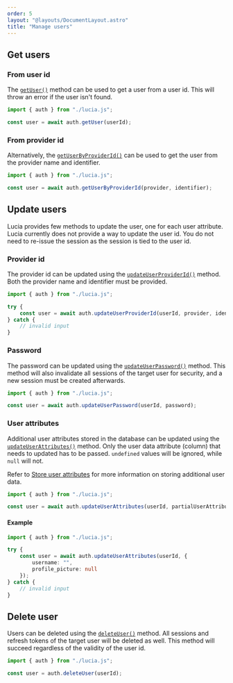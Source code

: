 ```yaml
---
order: 5
layout: "@layouts/DocumentLayout.astro"
title: "Manage users"
---
```


## Get users

### From user id

The [`getUser()`](/reference/api/server-api#getuser) method can be used to get a user from a user id. This will throw an error if the user isn't found.

```ts
import { auth } from "./lucia.js";

const user = await auth.getUser(userId);
```

### From provider id

Alternatively, the [`getUserByProviderId()`](/reference/api/server-api#getuserbyproviderid) can be used to get the user from the provider name and identifier.

```ts
import { auth } from "./lucia.js";

const user = await auth.getUserByProviderId(provider, identifier);
```

## Update users

Lucia provides few methods to update the user, one for each user attribute. Lucia currently does not provide a way to update the user id. You do not need to re-issue the session as the session is tied to the user id.

### Provider id

The provider id can be updated using the [`updateUserProviderId()`](/reference/api/server-api#updateuserproviderid) method. Both the provider name and identifier must be provided.

```ts
import { auth } from "./lucia.js";

try {
	const user = await auth.updateUserProviderId(userId, provider, identifier);
} catch {
	// invalid input
}
```

### Password

The password can be updated using the [`updateUserPassword()`](/reference/api/server-api#updateuserpassword) method. This method will also invalidate all sessions of the target user for security, and a new session must be created afterwards.

```ts
import { auth } from "./lucia.js";

const user = await auth.updateUserPassword(userId, password);
```

### User attributes

Additional user attributes stored in the database can be updated using the [`updateUserAttributes()`](/reference/api/server-api#updateuserattributes) method. Only the user data attribute (column) that needs to updated has to be passed. `undefined` values will be ignored, while `null` will not.

Refer to [Store user attributes](/learn/basics/store-user-attributes) for more information on storing additional user data.

```ts
import { auth } from "./lucia.js";

const user = await auth.updateUserAttributes(userId, partialUserAttributes);
```

#### Example

```ts
import { auth } from "./lucia.js";

try {
	const user = await auth.updateUserAttributes(userId, {
		username: "",
		profile_picture: null
	});
} catch {
	// invalid input
}
```

## Delete user

Users can be deleted using the [`deleteUser()`](/reference/api/server-api#deleteuser) method. All sessions and refresh tokens of the target user will be deleted as well. This method will succeed regardless of the validity of the user id.

```ts
import { auth } from "./lucia.js";

const user = auth.deleteUser(userId);
```
